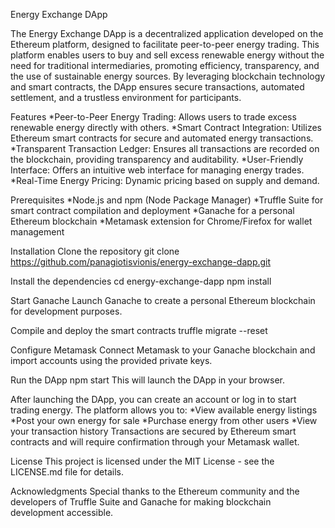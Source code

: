 Energy Exchange DApp

The Energy Exchange DApp is a decentralized application developed on the Ethereum platform, designed to facilitate peer-to-peer energy trading. 
This platform enables users to buy and sell excess renewable energy without the need for traditional intermediaries, promoting efficiency, transparency, 
and the use of sustainable energy sources. 
By leveraging blockchain technology and smart contracts, the DApp ensures secure transactions, automated settlement, and a trustless environment for participants.

Features
*Peer-to-Peer Energy Trading: Allows users to trade excess renewable energy directly with others.
*Smart Contract Integration: Utilizes Ethereum smart contracts for secure and automated energy transactions.
*Transparent Transaction Ledger: Ensures all transactions are recorded on the blockchain, providing transparency and auditability.
*User-Friendly Interface: Offers an intuitive web interface for managing energy trades.
*Real-Time Energy Pricing: Dynamic pricing based on supply and demand.

Prerequisites
*Node.js and npm (Node Package Manager)
*Truffle Suite for smart contract compilation and deployment
*Ganache for a personal Ethereum blockchain
*Metamask extension for Chrome/Firefox for wallet management

Installation
Clone the repository
git clone https://github.com/panagiotisvionis/energy-exchange-dapp.git

Install the dependencies
cd energy-exchange-dapp
npm install

Start Ganache
Launch Ganache to create a personal Ethereum blockchain for development purposes.

Compile and deploy the smart contracts
truffle migrate --reset

Configure Metamask
Connect Metamask to your Ganache blockchain and import accounts using the provided private keys.

Run the DApp
npm start
This will launch the DApp in your browser.

After launching the DApp, you can create an account or log in to start trading energy. The platform allows you to:
*View available energy listings
*Post your own energy for sale
*Purchase energy from other users
*View your transaction history
Transactions are secured by Ethereum smart contracts and will require confirmation through your Metamask wallet.

License
This project is licensed under the MIT License - see the LICENSE.md file for details.

Acknowledgments
Special thanks to the Ethereum community and the developers of Truffle Suite and Ganache for making blockchain development accessible.
